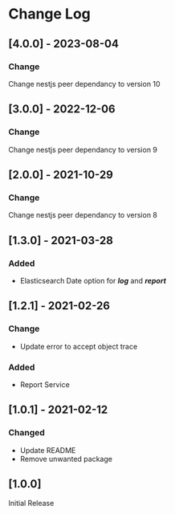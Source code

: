 # Change Log

## [4.0.0] - 2023-08-04

### Change
Change nestjs peer dependancy to version 10

## [3.0.0] - 2022-12-06

### Change
Change nestjs peer dependancy to version 9

## [2.0.0] - 2021-10-29

### Change
Change nestjs peer dependancy to version 8

## [1.3.0] - 2021-03-28

### Added
- Elasticsearch Date option for ***log*** and ***report***

## [1.2.1] - 2021-02-26

### Change
- Update error to accept object trace

### Added
- Report Service

## [1.0.1] - 2021-02-12

### Changed
- Update README
- Remove unwanted package

## [1.0.0]

Initial Release
